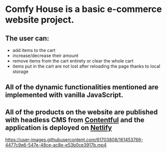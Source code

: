 # Comfy House is a basic e-commerce website project.
## The user can:
* add items to the cart
* increase/decrease their amount
* remove items from the cart entirety or clear the whole cart
* items put in the cart are not lost after reloading the page thanks to local storage

## All of the dynamic functionalities mentioned are implemented with vanilla JavaScript. 

## All of the products on the website are published with headless CMS from [Contentful](https://www.contentful.com/) and the application is deployed on [Netlify](https://www.netlify.com/)

https://user-images.githubusercontent.com/61703808/161453766-4477c9e6-547e-48ce-ac8e-e53b0ce3917b.mp4

